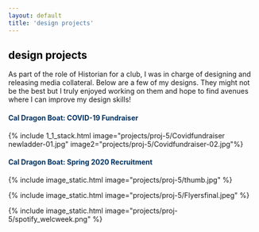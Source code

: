 ```yaml
---
layout: default
title: 'design projects'
---
```

<div class="work-container">

<h2 style="color:#000000"> design projects</h2>

As part of the role of Historian for a club, I was in charge of designing and releasing media collateral. Below are a few of my designs. They might not be the best but I truly enjoyed working on them and hope to find avenues where I can improve my design skills!

<h4 style="color:#003262;">Cal Dragon Boat: COVID-19 Fundraiser</h4>


{% include 1_1_stack.html image="projects/proj-5/Covidfundraiser newladder-01.jpg" image2="projects/proj-5/Covidfundraiser-02.jpg"%}

<h4 style="color:#003262;">Cal Dragon Boat: Spring 2020 Recruitment</h4>

{% include image_static.html image="projects/proj-5/thumb.jpg" %}

{% include image_static.html image="projects/proj-5/Flyersfinal.jpeg" %}

{% include image_static.html image="projects/proj-5/spotify_welcweek.png" %}
</div>

